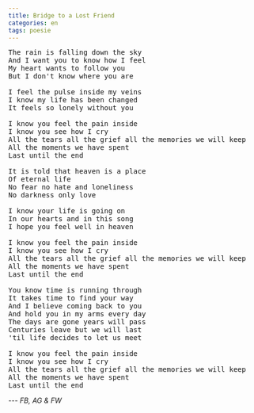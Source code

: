 ```yaml
---
title: Bridge to a Lost Friend
categories: en
tags: poesie
---
```


<pre>
The rain is falling down the sky  
And I want you to know how I feel  
My heart wants to follow you  
But I don't know where you are

I feel the pulse inside my veins  
I know my life has been changed  
It feels so lonely without you

I know you feel the pain inside  
I know you see how I cry  
All the tears all the grief all the memories we will keep  
All the moments we have spent  
Last until the end

It is told that heaven is a place  
Of eternal life  
No fear no hate and loneliness  
No darkness only love

I know your life is going on  
In our hearts and in this song  
I hope you feel well in heaven

I know you feel the pain inside  
I know you see how I cry  
All the tears all the grief all the memories we will keep  
All the moments we have spent  
Last until the end

You know time is running through  
It takes time to find your way  
And I believe coming back to you  
And hold you in my arms every day
The days are gone years will pass  
Centuries leave but we will last  
'til life decides to let us meet

I know you feel the pain inside  
I know you see how I cry  
All the tears all the grief all the memories we will keep  
All the moments we have spent  
Last until the end
</pre>

--- *FB, AG & FW*
